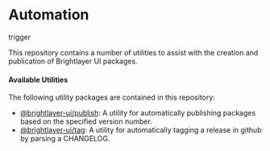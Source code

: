 # Automation
trigger

This repository contains a number of utilities to assist with the creation and publication of Brightlayer UI packages.

#### Available Utilities

The following utility packages are contained in this repository:

-   [@brightlayer-ui/publish](blui-publish): A utility for automatically publishing packages based on the specified version number.
-   [@brightlayer-ui/tag](blui-tag): A utility for automatically tagging a release in github by parsing a CHANGELOG.

